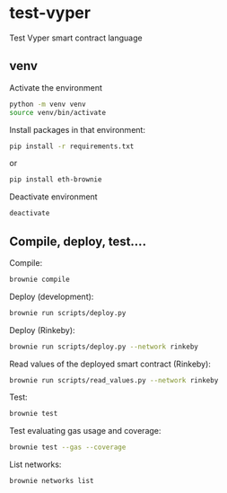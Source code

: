 # test-vyper
Test Vyper smart contract language

## venv

Activate the environment
```bash
python -m venv venv
source venv/bin/activate
```

Install packages in that environment:
```bash
pip install -r requirements.txt
```
or
```bash
pip install eth-brownie
```

Deactivate environment
```bash
deactivate
```

## Compile, deploy, test....
Compile:
```bash
brownie compile
```

Deploy (development):
```bash
brownie run scripts/deploy.py
```

Deploy (Rinkeby):
```bash
brownie run scripts/deploy.py --network rinkeby
```

Read values of the deployed smart contract (Rinkeby):
```bash
brownie run scripts/read_values.py --network rinkeby
```

Test:
```bash
brownie test
```

Test evaluating gas usage and coverage:
```bash
brownie test --gas --coverage
```

List networks:
```bash
brownie networks list
```